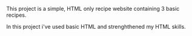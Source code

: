 This project is a simple, HTML only recipe website containing 3 basic recipes.

In this project i've used basic HTML and strenghthened my HTML skills.